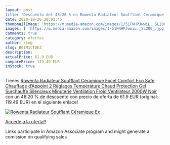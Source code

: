 ```yaml
---
layout: post
title: 'Descuento del 48.20 % en Rowenta Radiateur Soufflant Céramique Ex'
date: 2020-10-26 20:03:45
thumbnailImage: 'https://m.media-amazon.com/images/I/51FNHPJwwiL._SL200_.jpg'
images: [ 'https://m.media-amazon.com/images/I/51FNHPJwwiL._SL200_.jpg' ]
comments: true
category: ofertas
author: ring
slug: B01M1CTDEZ
description:
actualPrice: 61.9 EUR
comparePrice: 119.49 EUR
inStock: true
---
```


Tienes [Rowenta Radiateur Soufflant Céramique Excel Comfort Eco Safe Chauffage d’Appoint 2 Réglages Température Chaud Protection Gel Surchauffe Silencieux Minuterie Ventilation Froid Ventilateur 2000W Noir](https://www.amazon.fr/dp/B01M1CTDEZ/?tag=tolees0d-21) con un 48.20 % de descuento con precio de oferta de 61.9 EUR (original: 119.49 EUR) en el siguiente enlace!

[![Rowenta Radiateur Soufflant Céramique Ex](https://m.media-amazon.com/images/I/51FNHPJwwiL._SL200_.jpg)](https://www.amazon.fr/dp/B01M1CTDEZ/?tag=tolees0d-21)

[Accede a la oferta!!](https://www.amazon.fr/dp/B01M1CTDEZ/?tag=tolees0d-21)

Links participate in Amazon Associate program and might generate a comission on qualifying sales


